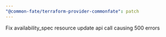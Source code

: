 ```yaml
---
"@common-fate/terraform-provider-commonfate": patch
---
```


Fix availability_spec resource update api call causing 500 errors
